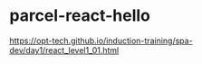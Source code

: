 # parcel-react-hello
https://opt-tech.github.io/induction-training/spa-dev/day1/react_level1_01.html
